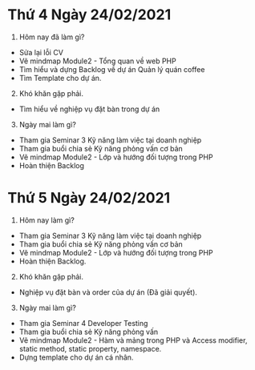# Thứ 4 Ngày 24/02/2021
1. Hôm nay đã làm gì?
- Sửa lại lỗi CV 
- Vẽ mindmap Module2 - Tổng quan về web PHP
- Tìm hiểu và dựng Backlog về dự án Quản lý quán coffee
- Tìm Template cho dự án.
2. Khó khăn gặp phải.
- Tìm hiểu về nghiệp vụ đặt bàn trong dự án
3. Ngày mai làm gì?
- Tham gia Seminar 3 Kỹ năng làm việc tại doanh nghiệp
- Tham gia buổi chia sẻ Kỹ năng phỏng vấn cơ bản
- Vẽ mindmap Module2 - Lớp và hướng đối tượng trong PHP
- Hoàn thiện Backlog 

# Thứ 5 Ngày 24/02/2021
1. Hôm nay làm gì?
- Tham gia Seminar 3 Kỹ năng làm việc tại doanh nghiệp
- Tham gia buổi chia sẻ Kỹ năng phỏng vấn cơ bản
- Vẽ mindmap Module2 - Lớp và hướng đối tượng trong PHP
- Hoàn thiện Backlog.
2. Khó khăn gặp phải.
- Nghiệp vụ đặt bàn và order của dự án (Đã giải quyết).
3. Ngày mai làm gì?
- Tham gia Seminar 4 Developer Testing
- Tham gia buổi chia sẻ Kỹ năng phỏng vấn
- Vẽ mindmap Module2 - Hàm và mảng trong PHP và Access modifier, static method, static property, namespace.
- Dựng template cho dự án cá nhân. 


